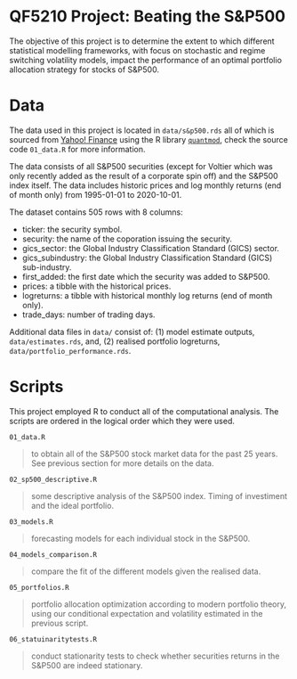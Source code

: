 # QF5210 Project: Beating the S&P500

The objective of this project is to determine the extent to which different
statistical modelling frameworks, with focus on stochastic and regime switching
volatility  models, impact the performance of an optimal portfolio allocation
strategy for stocks of S&P500.

# Data

The data used in this project is located in `data/s&p500.rds` all of which is
sourced from [Yahoo! Finance](https://finance.yahoo.com/) using the R library
[`quantmod`](https://www.quantmod.com/), check the source code `01_data.R`
for more information.

The data consists of all S&P500 securities (except for Voltier which was only
recently added as the result of a corporate spin off) and the S&P500 index itself. 
The data includes historic prices and log monthly returns (end of
month only) from 1995-01-01 to 2020-10-01.

The dataset contains 505 rows with 8 columns:

* ticker: the security symbol.
* security: the name of the coporation issuing the security.
* gics_sector: the Global Industry Classification Standard (GICS) sector.
* gics_subindustry: the Global Industry Classification Standard (GICS) sub-industry.
* first_added: the first date which the security was added to S&P500.
* prices: a tibble with the historical prices.
* logreturns: a tibble with historical monthly log returns (end of month only).
* trade_days: number of trading days.

Additional data files in `data/` consist of: (1) model estimate outputs, `data/estimates.rds`, and, (2) realised portfolio logreturns, `data/portfolio_performance.rds`.

# Scripts

This project employed R to conduct all of the computational analysis. The
scripts are ordered in the logical order which they were used.

`01_data.R`
> to obtain all of the S&P500 stock market data for the past 25 years. See
> previous section for more details on the data.

`02_sp500_descriptive.R`
> some descriptive analysis of the S&P500 index. Timing of investiment and the
> ideal portfolio.

`03_models.R`
> forecasting models for each individual stock in the S&P500.

`04_models_comparison.R`
> compare the fit of the different models given the realised data.

`05_portfolios.R`
> portfolio allocation optimization according to modern portfolio theory, using
> our conditional expectation and volatility estimated in the previous script.

`06_statuinaritytests.R`
> conduct stationarity tests to check whether securities returns in the
> S&P500 are indeed stationary.
